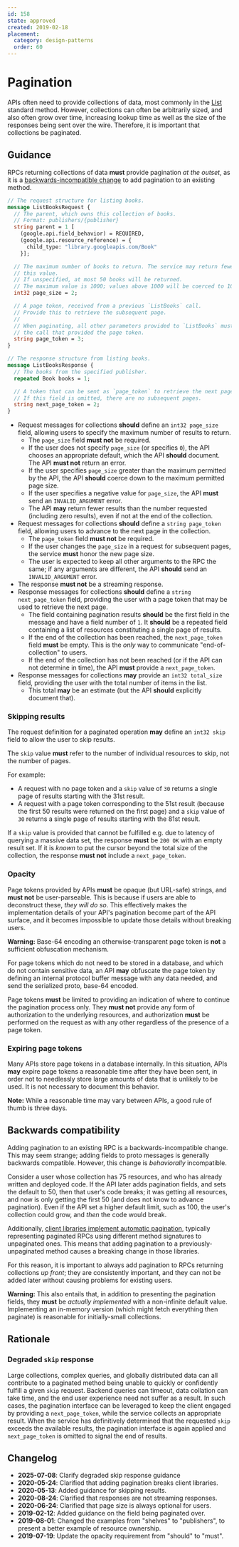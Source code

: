 ```yaml
---
id: 158
state: approved
created: 2019-02-18
placement:
  category: design-patterns
  order: 60
---
```


# Pagination

APIs often need to provide collections of data, most commonly in the [List][]
standard method. However, collections can often be arbitrarily sized, and also
often grow over time, increasing lookup time as well as the size of the
responses being sent over the wire. Therefore, it is important that collections
be paginated.

## Guidance

RPCs returning collections of data **must** provide pagination _at the outset_,
as it is a [backwards-incompatible change](#backwards-compatibility) to add
pagination to an existing method.

```proto
// The request structure for listing books.
message ListBooksRequest {
  // The parent, which owns this collection of books.
  // Format: publishers/{publisher}
  string parent = 1 [
    (google.api.field_behavior) = REQUIRED,
    (google.api.resource_reference) = {
      child_type: "library.googleapis.com/Book"
    }];

  // The maximum number of books to return. The service may return fewer than
  // this value.
  // If unspecified, at most 50 books will be returned.
  // The maximum value is 1000; values above 1000 will be coerced to 1000.
  int32 page_size = 2;

  // A page token, received from a previous `ListBooks` call.
  // Provide this to retrieve the subsequent page.
  //
  // When paginating, all other parameters provided to `ListBooks` must match
  // the call that provided the page token.
  string page_token = 3;
}

// The response structure from listing books.
message ListBooksResponse {
  // The books from the specified publisher.
  repeated Book books = 1;

  // A token that can be sent as `page_token` to retrieve the next page.
  // If this field is omitted, there are no subsequent pages.
  string next_page_token = 2;
}
```

- Request messages for collections **should** define an `int32 page_size`
  field, allowing users to specify the maximum number of results to return.
  - The `page_size` field **must not** be required.
  - If the user does not specify `page_size` (or specifies `0`), the API
    chooses an appropriate default, which the API **should** document. The API
    **must not** return an error.
  - If the user specifies `page_size` greater than the maximum permitted by the
    API, the API **should** coerce down to the maximum permitted page size.
  - If the user specifies a negative value for `page_size`, the API **must**
    send an `INVALID_ARGUMENT` error.
  - The API **may** return fewer results than the number requested (including
    zero results), even if not at the end of the collection.
- Request messages for collections **should** define a `string page_token`
  field, allowing users to advance to the next page in the collection.
  - The `page_token` field **must not** be required.
  - If the user changes the `page_size` in a request for subsequent pages, the
    service **must** honor the new page size.
  - The user is expected to keep all other arguments to the RPC the same; if
    any arguments are different, the API **should** send an `INVALID_ARGUMENT`
    error.
- The response **must not** be a streaming response.
- Response messages for collections **should** define a
  `string next_page_token` field, providing the user with a page token that may
  be used to retrieve the next page.
  - The field containing pagination results **should** be the first field in
    the message and have a field number of `1`. It **should** be a repeated
    field containing a list of resources constituting a single page of results.
  - If the end of the collection has been reached, the `next_page_token` field
    **must** be empty. This is the _only_ way to communicate
    "end-of-collection" to users.
  - If the end of the collection has not been reached (or if the API can not
    determine in time), the API **must** provide a `next_page_token`.
- Response messages for collections **may** provide an `int32 total_size`
  field, providing the user with the total number of items in the list.
  - This total **may** be an estimate (but the API **should** explicitly
    document that).

### Skipping results

The request definition for a paginated operation **may** define an `int32 skip`
field to allow the user to skip results.

The `skip` value **must** refer to the number of individual resources to skip,
not the number of pages.

For example:

- A request with no page token and a `skip` value of `30` returns a single page
  of results starting with the 31st result.
- A request with a page token corresponding to the 51st result (because the
  first 50 results were returned on the first page) and a `skip` value of `30`
  returns a single page of results starting with the 81st result.

If a `skip` value is provided that cannot be fulfilled e.g. due to latency of
querying a massive data set, the response **must** be `200 OK` with an empty
result set. If it is _known_ to put the cursor beyond the total size of the
collection, the response **must not** include a `next_page_token`.

### Opacity

Page tokens provided by APIs **must** be opaque (but URL-safe) strings, and
**must not** be user-parseable. This is because if users are able to
deconstruct these, _they will do so_. This effectively makes the implementation
details of your API's pagination become part of the API surface, and it becomes
impossible to update those details without breaking users.

**Warning:** Base-64 encoding an otherwise-transparent page token is **not** a
sufficient obfuscation mechanism.

For page tokens which do not need to be stored in a database, and which do not
contain sensitive data, an API **may** obfuscate the page token by defining an
internal protocol buffer message with any data needed, and send the serialized
proto, base-64 encoded.

Page tokens **must** be limited to providing an indication of where to continue
the pagination process only. They **must not** provide any form of
authorization to the underlying resources, and authorization **must** be
performed on the request as with any other regardless of the presence of a page
token.

### Expiring page tokens

Many APIs store page tokens in a database internally. In this situation, APIs
**may** expire page tokens a reasonable time after they have been sent, in
order not to needlessly store large amounts of data that is unlikely to be
used. It is not necessary to document this behavior.

**Note:** While a reasonable time may vary between APIs, a good rule of thumb
is three days.

## Backwards compatibility

Adding pagination to an existing RPC is a backwards-incompatible change. This
may seem strange; adding fields to proto messages is generally backwards
compatible. However, this change is _behaviorally_ incompatible.

Consider a user whose collection has 75 resources, and who has already written
and deployed code. If the API later adds pagination fields, and sets the
default to 50, then that user's code breaks; it was getting all resources, and
now is only getting the first 50 (and does not know to advance pagination).
Even if the API set a higher default limit, such as 100, the user's collection
could grow, and _then_ the code would break.

Additionally, [client libraries implement automatic
pagination](https://google.aip.dev/client-libraries/4233), typically representing paginated
RPCs using different method signatures to unpaginated ones. This means that
adding pagination to a previously-unpaginated method causes a breaking change
in those libraries.

For this reason, it is important to always add pagination to RPCs returning
collections _up front_; they are consistently important, and they can not be
added later without causing problems for existing users.

**Warning:** This also entails that, in addition to presenting the pagination
fields, they **must** be _actually implemented_ with a non-infinite default
value. Implementing an in-memory version (which might fetch everything then
paginate) is reasonable for initially-small collections.

[list]: ./0132.md

## Rationale

### Degraded `skip` response

Large collections, complex queries, and globally distributed data can all
contribute to a paginated method being unable to quickly or confidently fulfill
a given `skip` request. Backend queries can timeout, data collation can take
time, and the end user experience need not suffer as a result. In such cases,
the pagination interface can be leveraged to keep the client engaged by
providing a `next_page_token`, while the service collects an appropriate result.
When the service has definitively determined that the requested `skip` exceeds
the available results, the pagination interface is again applied and
`next_page_token` is omitted to signal the end of results.

## Changelog

- **2025-07-08**: Clarify degraded skip response guidance
- **2020-05-24**: Clarified that adding pagination breaks client
  libraries.
- **2020-05-13**: Added guidance for skipping results.
- **2020-08-24**: Clarified that responses are not streaming responses.
- **2020-06-24**: Clarified that page size is always optional for users.
- **2019-02-12**: Added guidance on the field being paginated over.
- **2019-08-01**: Changed the examples from "shelves" to "publishers", to
  present a better example of resource ownership.
- **2019-07-19**: Update the opacity requirement from "should" to "must".

